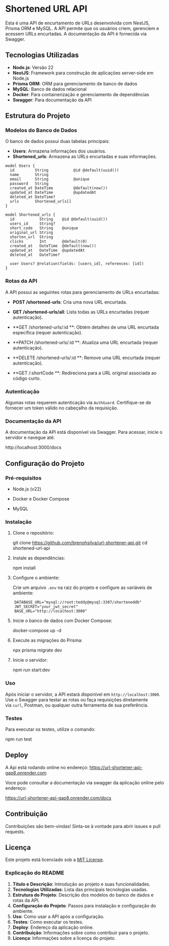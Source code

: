 # Shortened URL API

Esta é uma API de encurtamento de URLs desenvolvida com NestJS, Prisma ORM e MySQL. A API permite que os usuários criem, gerenciem e acessem URLs encurtadas. A documentação da API é fornecida via Swagger.

## Tecnologias Utilizadas

- **Node.js**: Versão 22
- **NestJS**: Framework para construção de aplicações server-side em Node.js
- **Prisma ORM**: ORM para gerenciamento de banco de dados
- **MySQL**: Banco de dados relacional
- **Docker**: Para containerização e gerenciamento de dependências
- **Swagger**: Para documentação da API

## Estrutura do Projeto

### Modelos do Banco de Dados

O banco de dados possui duas tabelas principais:

- **Users**: Armazena informações dos usuários.
- **Shortened_urls**: Armazena as URLs encurtadas e suas informações.

```prisma
model Users {
  id         String           @id @default(uuid())
  name       String
  email      String           @unique
  password   String
  created_at DateTime         @default(now())
  updated_at DateTime         @updatedAt
  deleted_at DateTime?
  urls       Shortened_urls[]
}

model Shortened_urls {
  id           String    @id @default(uuid())
  users_id     String?
  short_code   String    @unique
  original_url String
  shorten_url  String
  clicks       Int       @default(0)
  created_at   DateTime  @default(now())
  updated_at   DateTime  @updatedAt
  deleted_at   DateTime?

  user Users? @relation(fields: [users_id], references: [id])
}
```
### Rotas da API

A API possui as seguintes rotas para gerenciamento de URLs encurtadas:

-   **POST /shortened-urls**: Cria uma nova URL encurtada.

-   **GET /shortened-urls/all**: Lista todas as URLs encurtadas (requer autenticação).

-   **GET /shortened-urls/:id **: Obtém detalhes de uma URL encurtada específica (requer autenticação).

-   **PATCH /shortened-urls/:id **: Atualiza uma URL encurtada (requer autenticação).

-   **DELETE /shortened-urls/:id **: Remove uma URL encurtada (requer autenticação).

-   **GET /:shortCode **: Redireciona para a URL original associada ao código curto.

### Autenticação

Algumas rotas requerem autenticação via `AuthGuard`. Certifique-se de fornecer um token válido no cabeçalho da requisição.

### Documentação da API

A documentação da API está disponível via Swagger. Para acessar, inicie o servidor e navegue até:

http://localhost:3000/docs

Configuração do Projeto
-----------------------

### Pré-requisitos

-   Node.js (v22)

-   Docker e Docker Compose

-   MySQL

### Instalação

1.  Clone o repositório:

    git clone https://github.com/brenohsilva/url-shortener-api.git
    cd shortened-url-api

2.  Instale as dependências:

    npm install

3.  Configure o ambiente:

    Crie um arquivo `.env` na raiz do projeto e configure as variáveis de ambiente:
```
    DATABASE_URL="mysql://root:teddy@mysql:3307/shorteneddb"
    JWT_SECRET="your_jwt_secret"
    BASE_URL="http://localhost:3000"
```
5.  Inicie o banco de dados com Docker Compose:

    docker-compose up -d

6.  Execute as migrações do Prisma:

    npx prisma migrate dev

7.  Inicie o servidor:

    npm run start:dev

### Uso

Após iniciar o servidor, a API estará disponível em `http://localhost:3000`. Use o Swagger para testar as rotas ou faça requisições diretamente via `curl`, Postman, ou qualquer outra ferramenta de sua preferência.

### Testes

Para executar os testes, utilize o comando:

npm run test

## Deploy

A Api está rodando online no endereço: https://url-shortener-api-gap8.onrender.com

Voce pode consultar a documentação via swagger da aplicação online pelo endereço:

https://url-shortener-api-gap8.onrender.com/docs

Contribuição
------------

Contribuições são bem-vindas! Sinta-se à vontade para abrir issues e pull requests.

Licença
-------

Este projeto está licenciado sob a [MIT License](https://chat.deepseek.com/a/chat/s/LICENSE).


### Explicação do README

1. **Título e Descrição**: Introdução ao projeto e suas funcionalidades.
2. **Tecnologias Utilizadas**: Lista das principais tecnologias usadas.
3. **Estrutura do Projeto**: Descrição dos modelos do banco de dados e rotas da API.
4. **Configuração do Projeto**: Passos para instalação e configuração do ambiente.
5. **Uso**: Como usar a API após a configuração.
6. **Testes**: Como executar os testes.
7. **Deploy**: Endereço da aplicação online.
8. **Contribuição**: Informações sobre como contribuir para o projeto.
9. **Licença**: Informações sobre a licença do projeto.

